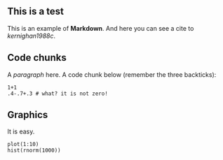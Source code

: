 ## This is a test

This is an example of **Markdown**.
And here you can see a cite to *kernighan1988c*.

## Code chunks

A _paragraph_ here. A code chunk below (remember the three backticks):

```{r}
1+1
.4-.7+.3 # what? it is not zero!
```

## Graphics

It is easy.

```{r dev='pdf'}
plot(1:10)
hist(rnorm(1000))
```
